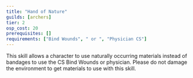 ```yaml
---
title: "Hand of Nature"
guilds: [archers]
tier: 2
osp_cost: 20
prerequisites: []
requirements: ["Bind Wounds", " or ", "Physician CS"]
---
```

This skill allows a character to use naturally occurring materials instead of bandages to use the CS Bind Wounds or physician. Please do not damage the environment to get materials to use with this skill.